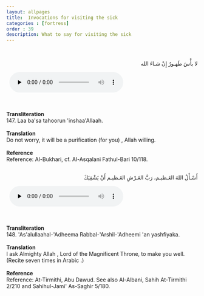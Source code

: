```yaml
---
layout: allpages
title:  Invocations for visiting the sick
categories : [fortress]
order : 39
description: What to say for visiting the sick
---
```

&nbsp;
<div class="arabictext" dir="RTL">

لا بأْسَ طَهـورٌ إِنْ شـاءَ الله

</div>
&nbsp;


<audio controls  preload="none">
  <source src="{{ site.baseurl }}/audio/fortress/147.mp3" type="audio/mpeg">
Your browser does not support the audio element.
</audio>


&nbsp;
<div class="duaextra" tabindex="0">
<div><strong>Transliteration</strong></div>
<div class="extra">147. Laa ba'sa tahoorun 'inshaa'Allaah.</div>
</div>
&nbsp;
<div class="duaextra" tabindex="0">
<div><strong>Translation</strong></div>
<div class="extra">Do not worry, it will be a purification (for you) , Allah willing.</div>
</div>
&nbsp;
<div class="duaextra" tabindex="0">
<div><strong>Reference</strong></div>
<div class="extra">Reference: Al-Bukhari, cf. Al-Asqalani Fathul-Bari 10/118.</div>
</div>
&nbsp;
<div class="arabictext" dir="RTL">

أَسْـأَلُ اللهَ العَـظيـم، رَبَّ العَـرْشِ العَـظيـم أَنْ يَشْفِيَكَ

</div>
&nbsp;


<audio controls  preload="none">
  <source src="{{ site.baseurl }}/audio/fortress/148.mp3" type="audio/mpeg">
Your browser does not support the audio element.
</audio>


&nbsp;
<div class="duaextra" tabindex="0">
<div><strong>Transliteration</strong></div>
<div class="extra">148. 'As'alullaahal-'Adheema Rabbal-'Arshil-'Adheemi 'an yashfiyaka.</div>
</div>
&nbsp;
<div class="duaextra" tabindex="0">
<div><strong>Translation</strong></div>
<div class="extra">I ask Almighty Allah , Lord of the Magnificent Throne, to make you well. (Recite seven times in Arabic .)</div>
</div>
&nbsp;
<div class="duaextra" tabindex="0">
<div><strong>Reference</strong></div>
<div class="extra">Reference: At-Tirmithi, Abu Dawud. See also Al-Albani, Sahih At-Tirmithi 2/210 and Sahihul-Jami' As-Saghir 5/180.</div>
</div>
